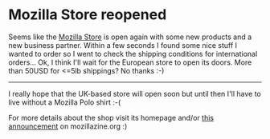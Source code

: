 # Mozilla Store reopened

Seems like the <a href="http://store.mozilla.org">Mozilla Store</a> is open again with some new products and a new business partner. Within a few seconds I found some nice stuff I wanted to order so I went to check the shipping conditions for international orders... Ok, I think I'll wait for the European store to open its doors. More than 50USD for <=5lb shippings? No thanks :-)

-------------------------------



I really hope that the UK-based store will open soon but until then I'll have to live without a Mozilla Polo shirt :-(



For more details about the shop visit its homepage and/or <a href="http://www.mozillazine.org/talkback.html?article=7127">this announcement</a> on mozillazine.org :)